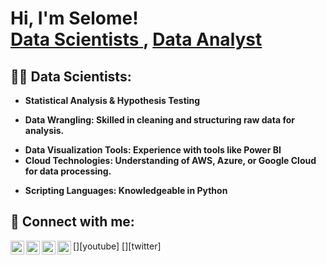 <h1>Hi, I'm Selome! <br/><a href="https://github.com/SelomeAlemu"> Data Scientists </a>, <a href="https://www.linkedin.com/in/selome-alemu-ba299a8b/">Data Analyst</a>

<h2>👨‍💻 Data Scientists:</h2>

- <b> Statistical Analysis & Hypothesis Testing</b>
 <!-- - [Praciting DS & Algos in Python](https://github.com/joshmadakor1/Algorithms-Practice)-->
- <b>Data Wrangling: Skilled in cleaning and structuring raw data for analysis.</b>
<!--  - [Image Analysis Middleware](https://github.com/joshmadakor1/4chan-Image-Analysis-Middleware-C964) <b><i>(Potentially NSFW)</b></i>-->
- <b>Data Visualization Tools: Experience with tools like Power BI</b>
  <!-- - [Windows EventLog: Failed RDP Logins Source IP to full GeoData Conversion](https://github.com/joshmadakor1/Sentinel-Lab)-->
  <!-- - [JWipe (Disk Wiping Utility)](https://github.com/joshmadakor1/Jwipe.PowerShell) -->
  <!-- - [Active Directory Bulk User Creation](https://github.com/joshmadakor1/AD_PS)-->
  <!-- - [FIM (File Integrity Monitor)](https://github.com/joshmadakor1/PowerShell-Integrity-FIM)-->
- <b>Cloud Technologies: Understanding of AWS, Azure, or Google Cloud for data processing.</b>
  <!-- - [Ransomware Proof of Concept (Encrypter)](https://github.com/joshmadakor1/EncrypterPOC)-->
 <!--  - [Ransomware Proof of Concept (Decrypter)](https://github.com/joshmadakor1/DecrypterPOC)-->
  <!-- - [Keylogger with Email Capability](https://github.com/joshmadakor1/Key-Logger-With-Email)-->
- <b>Scripting Languages: Knowledgeable in Python</b>
 <!--  - [Package Delivery Application (Datastructures and Algorithms Demo)](https://github.com/joshmadakor1/Package-Delivery-Pathfinding-Algorithm)-->

<!--h2>📺 Popular YouTube Videos</h2>-->

<!-- - [How to get into Cybersecurity Starting From Zero](https://www.youtube.com/watch?v=a83ASGn_V_s)-->
<!-- - [A Day in the Life of a Cybersecurity Anayst](https://www.youtube.com/watch?v=uHy3oM7NnoU)-->
<!-- - [How to Create a KeyLogger (C#)](https://www.youtube.com/watch?v=N-L9hklSlNk)-->
<!-- - [Ransomware Demonstration (C#)](https://www.youtube.com/watch?v=OfvdQeh79s0)-->
<!-- - [Is WGU Legit?](https://www.youtube.com/watch?v=E2MwRWxDBkA)-->

<h2> 🤳 Connect with me:</h2>

[<img align="left" alt="SelomeAlemu | YouTube" width="22px" src="https://cdn.jsdelivr.net/npm/simple-icons@v3/icons/youtube.svg" />][youtube]
[<img align="left" alt="SelomeAlemu | Twitter" width="22px" src="https://cdn.jsdelivr.net/npm/simple-icons@v3/icons/twitter.svg" />][twitter]
[<img align="left" alt="SelomeAlemu | LinkedIn" width="22px" src="https://cdn.jsdelivr.net/npm/simple-icons@v3/icons/linkedin.svg" />][linkedin]
[<img align="left" alt="SelomeAlemu | Instagram" width="22px" src="https://cdn.jsdelivr.net/npm/simple-icons@v3/icons/instagram.svg" />][instagram]

<!--[twitter]: https://twitter.com/joshmadakor-->
<!--[youtube]: https://www.youtube.com/c/joshmadakor-->
[instagram]: https://www.instagram.com/selomalemu/
[linkedin]: https://www.linkedin.com/in/selome-alemu-ba299a8b/

<!--
**joshmadakor1/joshmadakor1** is a ✨ _special_ ✨ repository because its `README.md` (this file) appears on your GitHub profile.

Here are some ideas to get you started:

- 🔭 I’m currently working on ...
- 🌱 I’m currently learning ...
- 👯 I’m looking to collaborate on ...
- 🤔 I’m looking for help with ...
- 💬 Ask me about ...
- 📫 How to reach me: ...
- 😄 Pronouns: ...
- ⚡ Fun fact: ...
-->

